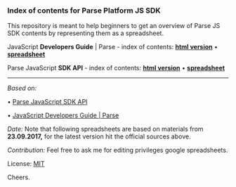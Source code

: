 ### Index of contents for Parse Platform JS SDK

This repository is meant to help beginners to get an overview of Parse JS SDK contents by representing them as a spreadsheet.

JavaScript **Developers Guide** | Parse - index of contents: [**html version**](https://cdn.rawgit.com/dariuszsikorski/parse-learning/master/js-guide/index.html) • [**spreadsheet**](https://docs.google.com/spreadsheets/d/1DoAsumsCxWl4-7-VUKMixYZVQm7pOSAzZUzf2t1qQeQ/edit?usp=sharing)

Parse JavaScript **SDK API** - index of contents: [**html version**](https://cdn.rawgit.com/dariuszsikorski/parse-learning/master/js-api/index.html) • [**spreadsheet**](https://docs.google.com/spreadsheets/d/1xB0Bcok0yFilW1Ez2hPNUmu6135--iem7UHI5HcygXM/edit?usp=sharing)

----------

*Based on:*

• [Parse JavaScript SDK API](http://parseplatform.org/Parse-SDK-JS/api/)

• [JavaScript Developers Guide | Parse](http://docs.parseplatform.org/js/guide/)

*Date:* Note that following spreadsheets are based on materials from **23.09.2017,** for the latest version hit the official sources above.

*Contribution:* Feel free to ask me for editing privileges google spreadsheets.

License: [MIT](https://github.com/dariuszsikorski/parse-learning/blob/master/LICENSE)

Cheers.
